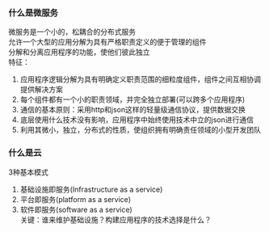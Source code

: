### 什么是微服务
微服务是一个小的，松耦合的分布式服务  
允许一个大型的应用分解为具有严格职责定义的便于管理的组件  
分解和分离应用程序的功能，使他们彼此独立  
特征：  
1. 应用程序逻辑分解为具有明确定义职责范围的细粒度组件，组件之间互相协调提供解决方案  
2. 每个组件都有一个小的职责领域，并完全独立部署(可以跨多个应用程序)  
3. 通信的基本原则：采用http和json这样的轻量级通信协议，提供数据交换  
4. 底层使用什么技术没有影响，应用程序中始终使用技术中立的json进行通信  
5. 利用其微小，独立，分布式的性质，使组织拥有明确责任领域的小型开发团队  


### 什么是云
3种基本模式  
1. 基础设施即服务(Infrastructure as a service)  
2. 平台即服务(platform as a service)  
3. 软件即服务(software as a service)  
关键：谁来维护基础设施？构建应用程序的技术选择是什么？